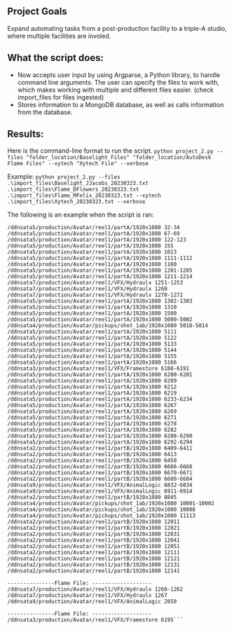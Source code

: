 ## Project Goals
Expand automating tasks from a post-production facility to a triple-A studio, where multiple facilities are involed.

## What the script does:
* Now accepts user input by using Argparse, a Python library, to handle command line arguments. The user can
specify the files to work with, which makes working with multiple and different files easier. (check import_files for files ingested)
* Stores information to a MongoDB database, as well as calls information from the database.

## Results:
Here is the command-line format to run the script.
```python project_2.py --files "folder_location/Baselight Files" "folder_location/AutoDesk Flame Files" --xytech "Xytech File" --verbose```

Example:
```python project_2.py --files .\import_files\Baselight_JJacobs_20230323.txt .\import_files\Flame_DFlowers_20230323.txt .\import_files\Flame_MFelix_20230323.txt --xytech .\import_files\Xytech_20230323.txt --verbose```

The following is an example when the script is ran:

```---------------Baselight File: -------------------
/ddnsata5/production/Avatar/reel1/partA/1920x1080 32-34    
/ddnsata5/production/Avatar/reel1/partA/1920x1080 67-69    
/ddnsata5/production/Avatar/reel1/partA/1920x1080 122-123  
/ddnsata5/production/Avatar/reel1/partA/1920x1080 155      
/ddnsata5/production/Avatar/reel1/partA/1920x1080 1023     
/ddnsata5/production/Avatar/reel1/partA/1920x1080 1111-1112
/ddnsata5/production/Avatar/reel1/partA/1920x1080 1160
/ddnsata5/production/Avatar/reel1/partA/1920x1080 1201-1205
/ddnsata5/production/Avatar/reel1/partA/1920x1080 1211-1214
/ddnsata7/production/Avatar/reel1/VFX/Hydraulx 1251-1253
/ddnsata7/production/Avatar/reel1/VFX/Hydraulx 1260
/ddnsata7/production/Avatar/reel1/VFX/Hydraulx 1270-1272
/ddnsata5/production/Avatar/reel1/partA/1920x1080 1302-1303
/ddnsata5/production/Avatar/reel1/partA/1920x1080 1310
/ddnsata5/production/Avatar/reel1/partA/1920x1080 1500
/ddnsata5/production/Avatar/reel1/partA/1920x1080 5000-5002
/ddnsata4/production/Avatar/pickups/shot_1ab/1920x1080 5010-5014
/ddnsata5/production/Avatar/reel1/partA/1920x1080 5111
/ddnsata5/production/Avatar/reel1/partA/1920x1080 5122
/ddnsata5/production/Avatar/reel1/partA/1920x1080 5133
/ddnsata5/production/Avatar/reel1/partA/1920x1080 5144
/ddnsata5/production/Avatar/reel1/partA/1920x1080 5155
/ddnsata5/production/Avatar/reel1/partA/1920x1080 5166
/ddnsata3/production/Avatar/reel1/VFX/Framestore 6188-6191
/ddnsata5/production/Avatar/reel1/partA/1920x1080 6200-6201
/ddnsata5/production/Avatar/reel1/partA/1920x1080 6209
/ddnsata5/production/Avatar/reel1/partA/1920x1080 6212
/ddnsata5/production/Avatar/reel1/partA/1920x1080 6219
/ddnsata5/production/Avatar/reel1/partA/1920x1080 6233-6234
/ddnsata5/production/Avatar/reel1/partA/1920x1080 6267
/ddnsata5/production/Avatar/reel1/partA/1920x1080 6269
/ddnsata5/production/Avatar/reel1/partA/1920x1080 6271
/ddnsata5/production/Avatar/reel1/partA/1920x1080 6278
/ddnsata5/production/Avatar/reel1/partA/1920x1080 6282
/ddnsata5/production/Avatar/reel1/partA/1920x1080 6288-6290
/ddnsata5/production/Avatar/reel1/partA/1920x1080 6292-6294
/ddnsata2/production/Avatar/reel1/partB/1920x1080 6409-6411
/ddnsata2/production/Avatar/reel1/partB/1920x1080 6413
/ddnsata2/production/Avatar/reel1/partB/1920x1080 6450
/ddnsata2/production/Avatar/reel1/partB/1920x1080 6666-6668
/ddnsata2/production/Avatar/reel1/partB/1920x1080 6670-6671
/ddnsata2/production/Avatar/reel1/partB/1920x1080 6680-6684
/ddnsata9/production/Avatar/reel1/VFX/AnimalLogic 6832-6834
/ddnsata9/production/Avatar/reel1/VFX/AnimalLogic 6911-6914
/ddnsata2/production/Avatar/reel1/partB/1920x1080 8845
/ddnsata4/production/Avatar/pickups/shot_1ab/1920x1080 10001-10002
/ddnsata4/production/Avatar/pickups/shot_1ab/1920x1080 10008
/ddnsata4/production/Avatar/pickups/shot_1ab/1920x1080 11113
/ddnsata2/production/Avatar/reel1/partB/1920x1080 12011
/ddnsata2/production/Avatar/reel1/partB/1920x1080 12021
/ddnsata2/production/Avatar/reel1/partB/1920x1080 12031
/ddnsata2/production/Avatar/reel1/partB/1920x1080 12041
/ddnsata2/production/Avatar/reel1/partB/1920x1080 12051
/ddnsata2/production/Avatar/reel1/partB/1920x1080 12111
/ddnsata2/production/Avatar/reel1/partB/1920x1080 12121
/ddnsata2/production/Avatar/reel1/partB/1920x1080 12131
/ddnsata2/production/Avatar/reel1/partB/1920x1080 12141

---------------Flame File: -------------------
/ddnsata7/production/Avatar/reel1/VFX/Hydraulx 1260-1262
/ddnsata7/production/Avatar/reel1/VFX/Hydraulx 1267
/ddnsata9/production/Avatar/reel1/VFX/AnimalLogic 2850

---------------Flame File: -------------------
/ddnsata3/production/Avatar/reel1/VFX/Framestore 6195```

